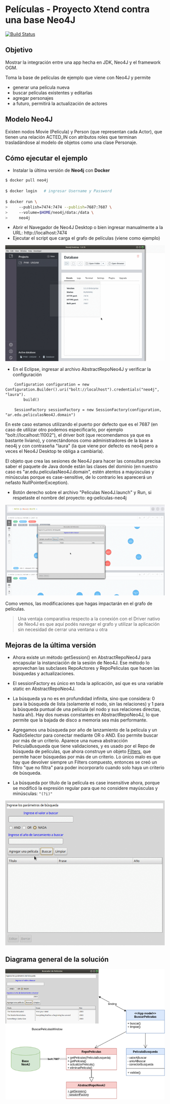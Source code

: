 # Películas - Proyecto Xtend contra una base Neo4J

[![Build Status](https://travis-ci.org/uqbar-project/eg-peliculas-neo4j.svg?branch=ogm)](https://travis-ci.org/uqbar-project/eg-peliculas-neo4j)

## Objetivo
Mostrar la integración entre una app hecha en JDK, Neo4J y el framework OGM.

Toma la base de películas de ejemplo que viene con Neo4J y permite 

* generar una película nueva
* buscar películas existentes y editarlas
* agregar personajes
* a futuro, permitirá la actualización de actores

## Modelo Neo4J
Existen nodos Movie (Película) y Person (que representan cada Actor), que tienen una relación
ACTED_IN con atributos roles que terminan trasladándose al modelo de objetos como una clase Personaje.

## Cómo ejecutar el ejemplo

* Instalar la última versión de **Neo4j** con **Docker**

```bash
$ docker pull neo4j

$ docker login   # ingresar Username y Password

$ docker run \
>     --publish=7474:7474 --publish=7687:7687 \
>     --volume=$HOME/neo4j/data:/data \
>     neo4j
```

* Abrir el Navegador de Neo4J Desktop o bien ingresar manualmente a la URL: http://localhost:7474
* Ejecutar el script que carga el grafo de películas (viene como ejemplo)

![video](video/crearPelis.gif)

* En el Eclipse, ingresar al archivo AbstractRepoNeo4J y verificar la configuración

``` Xtend
	Configuration configuration = new Configuration.Builder().uri("bolt://localhost").credentials("neo4j", "laura").
		build()

	SessionFactory sessionFactory = new SessionFactory(configuration, "ar.edu.peliculasNeo4J.domain")
```

En este caso estamos utilizando el puerto por defecto que es el 7687 (en caso de utilizar otro podemos especificarlo, por ejemplo "bolt://localhost:11002"), el driver bolt (que recomendamos ya que es bastante liviano), y conectándonos como administradores de la base a neo4j y con contraseña "laura" (la que viene por defecto es neo4j pero a veces el Neo4J Desktop te obliga a cambiarla).

El objeto que crea las sesiones de Neo4J para hacer las consultas precisa saber el paquete de Java donde están las clases del dominio (en nuestro caso es "ar.edu.peliculasNeo4J.domain", estén atentos a mayúsculas y minúsculas porque es case-sensitive, de lo contrario les aparecerá un nefasto NullPointerException).

* Botón derecho sobre el archivo "Peliculas Neo4J.launch" y Run, si respetaste el nombre del proyecto: eg-peliculas-neo4j

![video](video/demoApp.gif)

Como vemos, las modificaciones que hagas impactarán en el grafo de películas.


> Una ventaja comparativa respecto a la conexión con el Driver nativo de Neo4J es que aquí podés navegar el grafo y utilizar la aplicación sin necesidad de cerrar una ventana u otra

## Mejoras de la última versión

- Ahora existe un método getSession() en AbstractRepoNeo4J para encapsular la instanciación de la sesión de Neo4J. Ese método lo aprovechan las subclases RepoActores y RepoPeliculas que hacen las búsquedas y actualizaciones.

- El sessionFactory es único en toda la aplicación, así que es una variable static en AbstractRepoNeo4J.

- La búsqueda ya no es en profundidad infinita, sino que considera: 0 para la búsqueda de lista (solamente el nodo, sin las relaciones) y 1 para la búsqueda puntual de una película (el nodo y sus relaciones directas, hasta ahí). Hay dos nuevas constantes en AbstractRepoNeo4J, lo que permite que la bajada de disco a memoria sea más performante.

- Agregamos una búsqueda por año de lanzamiento de la película y un RadioSelector para conectar mediante OR o AND. Eso permite buscar por más de un criterio. Aparece una nueva abstracción PeliculaBusqueda que tiene validaciones, y es usado por el Repo de búsqueda de películas, que ahora construye un objeto [Filters](https://neo4j.com/docs/ogm-manual/current/reference/#reference:filters), que permite hacer búsquedas por más de un criterio. Lo único malo es que hay que devolver siempre un Filters compuesto, entonces se creó un filtro "que no filtra" para poder incorporarlo cuando solo haya un criterio de búsqueda.
 
- La búsqueda por título de la película es case insensitive ahora, porque se modificó la expresión regular para que no considere mayúsculas y minúsculas: `"(?i)"`

![video](video/nuevaBusqueda.gif)
 

## Diagrama general de la solución

![imagen](video/ArquitecturaPeliculasNeo4J.png)
